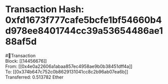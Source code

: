 
Transaction Hash: 0xfd1673f777cafe5bcfe1bf54660b4d978ee8401744cc39a53654486ae188af5d
====================================================================================
  
#💸Transaction  
Block: [[14456676]]  
From: [[0x4e0a22606a1abaa857ec4958ae9b0b38451dff4a]]  
To: [[0x374b647c752c0b8629131041cc8c2b96ab07ea6b]]  
Transferred: 0.513782 Ether